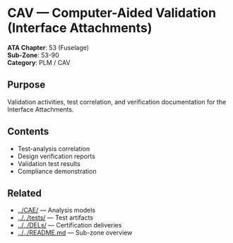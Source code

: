 # CAV — Computer-Aided Validation (Interface Attachments)

**ATA Chapter**: 53 (Fuselage)  
**Sub-Zone**: 53-90  
**Category**: PLM / CAV

## Purpose

Validation activities, test correlation, and verification documentation for the Interface Attachments.

## Contents

- Test-analysis correlation
- Design verification reports
- Validation test results
- Compliance demonstration

## Related

- [../CAE/](../CAE/) — Analysis models
- [../../tests/](../../tests/) — Test artifacts
- [../../DELs/](../../DELs/) — Certification deliveries
- [../../README.md](../../README.md) — Sub-zone overview
